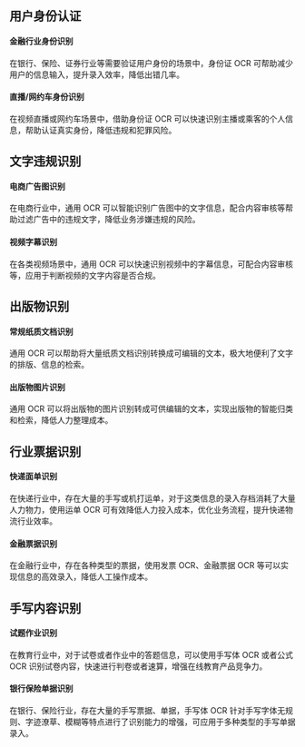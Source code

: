 ## 用户身份认证
#### 金融行业身份识别
在银行、保险、证券行业等需要验证用户身份的场景中，身份证 OCR 可帮助减少用户的信息输入，提升录入效率，降低出错几率。

#### 直播/网约车身份识别
在视频直播或网约车场景中，借助身份证 OCR 可以快速识别主播或乘客的个人信息，帮助认证真实身份，降低违规和犯罪风险。

## 文字违规识别
#### 电商广告图识别
在电商行业中，通用 OCR 可以智能识别广告图中的文字信息，配合内容审核等帮助过滤广告中的违规文字，降低业务涉嫌违规的风险。

#### 视频字幕识别
在各类视频场景中，通用 OCR 可以快速识别视频中的字幕信息，可配合内容审核等，应用于判断视频的文字内容是否合规。

## 出版物识别
#### 常规纸质文档识别 
通用 OCR 可以帮助将大量纸质文档识别转换成可编辑的文本，极大地便利了文字的排版、信息的检索。

#### 出版物图片识别
通用 OCR 可以将出版物的图片识别转成可供编辑的文本，实现出版物的智能归类和检索，降低人力整理成本。

## 行业票据识别
#### 快递面单识别
在快递行业中，存在大量的手写或机打运单，对于这类信息的录入存档消耗了大量人力物力，使用运单 OCR 可有效降低人力投入成本，优化业务流程，提升快递物流行业效率。
#### 金融票据识别
在金融行业中，存在各种类型的票据，使用发票 OCR、金融票据 OCR 等可以实现信息的高效录入，降低人工操作成本。

## 手写内容识别
#### 试题作业识别
在教育行业中，对于试卷或者作业中的答题信息，可以使用手写体 OCR 或者公式 OCR 识别试卷内容，快速进行判卷或者速算，增强在线教育产品竞争力。
#### 银行保险单据识别
在银行、保险行业，存在大量的手写票据、单据，手写体 OCR 针对手写字体无规则、字迹潦草、模糊等特点进行了识别能力的增强，可应用于多种类型的手写单据录入。
